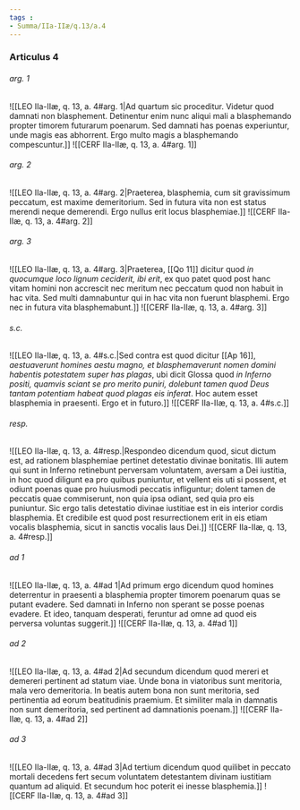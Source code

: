 ```yaml
---
tags : 
- Summa/IIa-IIæ/q.13/a.4
---
```


### Articulus 4

###### arg. 1
![[LEO IIa-IIæ, q. 13, a. 4#arg. 1|Ad quartum sic proceditur. Videtur quod damnati non blasphement. Detinentur enim nunc aliqui mali a blasphemando propter timorem futurarum poenarum. Sed damnati has poenas experiuntur, unde magis eas abhorrent. Ergo multo magis a blasphemando compescuntur.]]
![[CERF IIa-IIæ, q. 13, a. 4#arg. 1]]

###### arg. 2
![[LEO IIa-IIæ, q. 13, a. 4#arg. 2|Praeterea, blasphemia, cum sit gravissimum peccatum, est maxime demeritorium. Sed in futura vita non est status merendi neque demerendi. Ergo nullus erit locus blasphemiae.]]
![[CERF IIa-IIæ, q. 13, a. 4#arg. 2]]

###### arg. 3
![[LEO IIa-IIæ, q. 13, a. 4#arg. 3|Praeterea, [[Qo 11]] dicitur quod *in quocumque loco lignum ceciderit, ibi erit*, ex quo patet quod post hanc vitam homini non accrescit nec meritum nec peccatum quod non habuit in hac vita. Sed multi damnabuntur qui in hac vita non fuerunt blasphemi. Ergo nec in futura vita blasphemabunt.]]
![[CERF IIa-IIæ, q. 13, a. 4#arg. 3]]

###### s.c.
![[LEO IIa-IIæ, q. 13, a. 4#s.c.|Sed contra est quod dicitur [[Ap 16]], *aestuaverunt homines aestu magno, et blasphemaverunt nomen domini habentis potestatem super has plagas*, ubi dicit Glossa quod *in Inferno positi, quamvis sciant se pro merito puniri, dolebunt tamen quod Deus tantam potentiam habeat quod plagas eis inferat*. Hoc autem esset blasphemia in praesenti. Ergo et in futuro.]]
![[CERF IIa-IIæ, q. 13, a. 4#s.c.]]

###### resp.
![[LEO IIa-IIæ, q. 13, a. 4#resp.|Respondeo dicendum quod, sicut dictum est, ad rationem blasphemiae pertinet detestatio divinae bonitatis. Illi autem qui sunt in Inferno retinebunt perversam voluntatem, aversam a Dei iustitia, in hoc quod diligunt ea pro quibus puniuntur, et vellent eis uti si possent, et odiunt poenas quae pro huiusmodi peccatis infliguntur; dolent tamen de peccatis quae commiserunt, non quia ipsa odiant, sed quia pro eis puniuntur. Sic ergo talis detestatio divinae iustitiae est in eis interior cordis blasphemia. Et credibile est quod post resurrectionem erit in eis etiam vocalis blasphemia, sicut in sanctis vocalis laus Dei.]]
![[CERF IIa-IIæ, q. 13, a. 4#resp.]]

###### ad 1
![[LEO IIa-IIæ, q. 13, a. 4#ad 1|Ad primum ergo dicendum quod homines deterrentur in praesenti a blasphemia propter timorem poenarum quas se putant evadere. Sed damnati in Inferno non sperant se posse poenas evadere. Et ideo, tanquam desperati, feruntur ad omne ad quod eis perversa voluntas suggerit.]]
![[CERF IIa-IIæ, q. 13, a. 4#ad 1]]

###### ad 2
![[LEO IIa-IIæ, q. 13, a. 4#ad 2|Ad secundum dicendum quod mereri et demereri pertinent ad statum viae. Unde bona in viatoribus sunt meritoria, mala vero demeritoria. In beatis autem bona non sunt meritoria, sed pertinentia ad eorum beatitudinis praemium. Et similiter mala in damnatis non sunt demeritoria, sed pertinent ad damnationis poenam.]]
![[CERF IIa-IIæ, q. 13, a. 4#ad 2]]

###### ad 3
![[LEO IIa-IIæ, q. 13, a. 4#ad 3|Ad tertium dicendum quod quilibet in peccato mortali decedens fert secum voluntatem detestantem divinam iustitiam quantum ad aliquid. Et secundum hoc poterit ei inesse blasphemia.]]
![[CERF IIa-IIæ, q. 13, a. 4#ad 3]]

